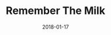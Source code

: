 ---
layout: site
title: "Remember The Milk"
date: 2018-01-17
categories: [lifestyle]
version: 1.4.4
major: 1
minor: 4
patch: 4
slug: remember-the-milk
link: https://www.rememberthemilk.com/
permalink: /sites/:slug
---